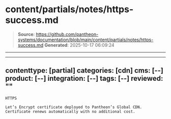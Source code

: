 # content/partials/notes/https-success.md

> **Source**: https://github.com/pantheon-systems/documentation/blob/main/content/partials/notes/https-success.md
> **Generated**: 2025-10-17 06:09:24

---

---
contenttype: [partial]
categories: [cdn]
cms: [--]
product: [--]
integration: [--]
tags: [--]
reviewed: ""
---

```
HTTPS

Let’s Encrypt certificate deployed to Pantheon’s Global CDN. Certificate renews automatically with no additional cost.
```